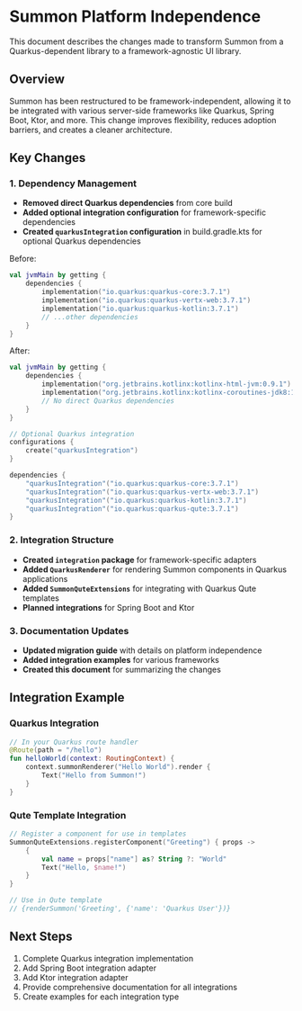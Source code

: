 # Summon Platform Independence

This document describes the changes made to transform Summon from a Quarkus-dependent library to a framework-agnostic UI library.

## Overview

Summon has been restructured to be framework-independent, allowing it to be integrated with various server-side frameworks like Quarkus, Spring Boot, Ktor, and more. This change improves flexibility, reduces adoption barriers, and creates a cleaner architecture.

## Key Changes

### 1. Dependency Management

- **Removed direct Quarkus dependencies** from core build
- **Added optional integration configuration** for framework-specific dependencies
- **Created `quarkusIntegration` configuration** in build.gradle.kts for optional Quarkus dependencies

Before:
```kotlin
val jvmMain by getting {
    dependencies {
        implementation("io.quarkus:quarkus-core:3.7.1")
        implementation("io.quarkus:quarkus-vertx-web:3.7.1")
        implementation("io.quarkus:quarkus-kotlin:3.7.1")
        // ...other dependencies
    }
}
```

After:
```kotlin
val jvmMain by getting {
    dependencies {
        implementation("org.jetbrains.kotlinx:kotlinx-html-jvm:0.9.1")
        implementation("org.jetbrains.kotlinx:kotlinx-coroutines-jdk8:1.7.3")
        // No direct Quarkus dependencies
    }
}

// Optional Quarkus integration
configurations {
    create("quarkusIntegration")
}

dependencies {
    "quarkusIntegration"("io.quarkus:quarkus-core:3.7.1")
    "quarkusIntegration"("io.quarkus:quarkus-vertx-web:3.7.1")
    "quarkusIntegration"("io.quarkus:quarkus-kotlin:3.7.1")
    "quarkusIntegration"("io.quarkus:quarkus-qute:3.7.1")
}
```

### 2. Integration Structure

- **Created `integration` package** for framework-specific adapters
- **Added `QuarkusRenderer`** for rendering Summon components in Quarkus applications
- **Added `SummonQuteExtensions`** for integrating with Quarkus Qute templates
- **Planned integrations** for Spring Boot and Ktor

### 3. Documentation Updates

- **Updated migration guide** with details on platform independence
- **Added integration examples** for various frameworks
- **Created this document** for summarizing the changes

## Integration Example

### Quarkus Integration

```kotlin
// In your Quarkus route handler
@Route(path = "/hello")
fun helloWorld(context: RoutingContext) {
    context.summonRenderer("Hello World").render {
        Text("Hello from Summon!")
    }
}
```

### Qute Template Integration

```kotlin
// Register a component for use in templates
SummonQuteExtensions.registerComponent("Greeting") { props ->
    {
        val name = props["name"] as? String ?: "World"
        Text("Hello, $name!")
    }
}

// Use in Qute template
// {renderSummon('Greeting', {'name': 'Quarkus User'})}
```

## Next Steps

1. Complete Quarkus integration implementation
2. Add Spring Boot integration adapter
3. Add Ktor integration adapter
4. Provide comprehensive documentation for all integrations
5. Create examples for each integration type 